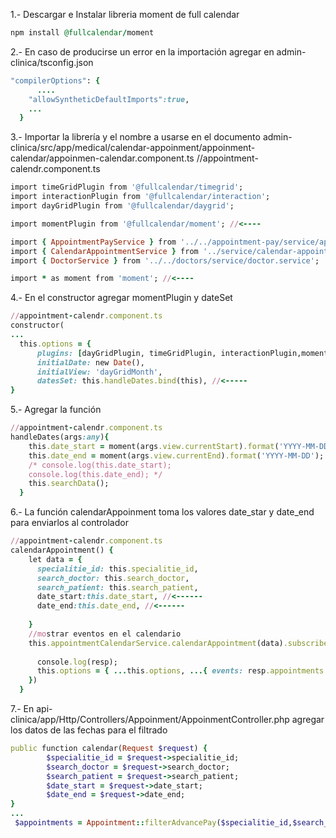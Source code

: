 1.- Descargar e Instalar libreria moment de full calendar
```ruby
npm install @fullcalendar/moment
```
2.- En caso de producirse un error en la importación agregar en admin-clinica/tsconfig.json
```ruby
"compilerOptions": {
      ....
    "allowSyntheticDefaultImports":true,
    ...
  }
```
3.- Importar la librería y el nombre a usarse en el documento admin-clinica/src/app/medical/calendar-appoinment/appoinment-calendar/appoinmen-calendar.component.ts
//appointment-calendr.component.ts
```ruby
import timeGridPlugin from '@fullcalendar/timegrid';
import interactionPlugin from '@fullcalendar/interaction';
import dayGridPlugin from '@fullcalendar/daygrid';

import momentPlugin from '@fullcalendar/moment'; //<----

import { AppointmentPayService } from '../../appointment-pay/service/appointment-pay.service';
import { CalendarAppointmentService } from '../service/calendar-appointment.service';
import { DoctorService } from '../../doctors/service/doctor.service';

import * as moment from 'moment'; //<----
```

4.- En el constructor agregar momentPlugin y dateSet
```ruby
//appointment-calendr.component.ts
constructor(
...
  this.options = {
      plugins: [dayGridPlugin, timeGridPlugin, interactionPlugin,momentPlugin],
      initialDate: new Date(),
      initialView: 'dayGridMonth',
      datesSet: this.handleDates.bind(this), //<-----
}

```
5.- Agregar la función
```ruby
//appointment-calendr.component.ts
handleDates(args:any){    
    this.date_start = moment(args.view.currentStart).format('YYYY-MM-DD'); //<--- Denir el formato de la fecha
    this.date_end = moment(args.view.currentEnd).format('YYYY-MM-DD');
    /* console.log(this.date_start);
    console.log(this.date_end); */
    this.searchData();
  }
```
6.- La función calendarAppoinment toma los valores date_star y date_end para enviarlos al controlador
``` ruby
//appointment-calendr.component.ts
calendarAppointment() {
    let data = {
      specialitie_id: this.specialitie_id,
      search_doctor: this.search_doctor,
      search_patient: this.search_patient,
      date_start:this.date_start, //<------
      date_end:this.date_end, //<------
          
    }
    //mostrar eventos en el calendario
    this.appointmentCalendarService.calendarAppointment(data).subscribe((resp:any) => { //servicio de calendar-appointment
      
      console.log(resp);
      this.options = { ...this.options, ...{ events: resp.appointments } }; 
    })
  }
```
7.- En api-clinica/app/Http/Controllers/Appoinment/AppoinmentController.php agregar los datos de las fechas para el filtrado
``` ruby
public function calendar(Request $request) {
        $specialitie_id = $request->specialitie_id;
        $search_doctor = $request->search_doctor;
        $search_patient = $request->search_patient;
        $date_start = $request->date_start;
        $date_end = $request->date_end;
}
...
 $appointments = Appointment::filterAdvancePay($specialitie_id,$search_doctor,$search_patient,$date_start,$date_end,$user)
```
